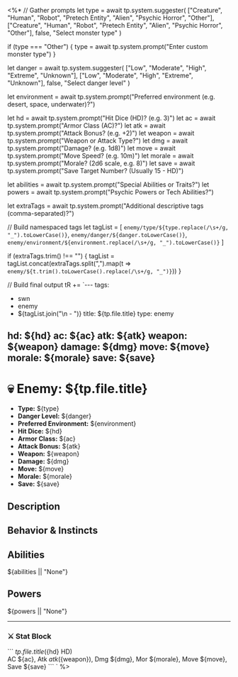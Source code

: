 <%*
// Gather prompts
let type = await tp.system.suggester(
  ["Creature", "Human", "Robot", "Pretech Entity", "Alien", "Psychic Horror", "Other"],
  ["Creature", "Human", "Robot", "Pretech Entity", "Alien", "Psychic Horror", "Other"],
  false,
  "Select monster type"
)

if (type === "Other") {
  type = await tp.system.prompt("Enter custom monster type")
}

let danger = await tp.system.suggester(
  ["Low", "Moderate", "High", "Extreme", "Unknown"],
  ["Low", "Moderate", "High", "Extreme", "Unknown"],
  false,
  "Select danger level"
)

let environment = await tp.system.prompt("Preferred environment (e.g. desert, space, underwater)?")

let hd = await tp.system.prompt("Hit Dice (HD)? (e.g. 3)")
let ac = await tp.system.prompt("Armor Class (AC)?")
let atk = await tp.system.prompt("Attack Bonus? (e.g. +2)")
let weapon = await tp.system.prompt("Weapon or Attack Type?")
let dmg = await tp.system.prompt("Damage? (e.g. 1d8)")
let move = await tp.system.prompt("Move Speed? (e.g. 10m)")
let morale = await tp.system.prompt("Morale? (2d6 scale, e.g. 8)")
let save = await tp.system.prompt("Save Target Number? (Usually 15 - HD)")

let abilities = await tp.system.prompt("Special Abilities or Traits?")
let powers = await tp.system.prompt("Psychic Powers or Tech Abilities?")

let extraTags = await tp.system.prompt("Additional descriptive tags (comma-separated)?")

// Build namespaced tags
let tagList = [
  `enemy/type/${type.replace(/\s+/g, "_").toLowerCase()}`,
  `enemy/danger/${danger.toLowerCase()}`,
  `enemy/environment/${environment.replace(/\s+/g, "_").toLowerCase()}`
]

if (extraTags.trim() !== "") {
  tagList = tagList.concat(extraTags.split(",").map(t => `enemy/${t.trim().toLowerCase().replace(/\s+/g, "_")}`))
}

// Build final output
tR += `---
tags:
  - swn
  - enemy
  - ${tagList.join("\n  - ")}
title: ${tp.file.title}
type: enemy

hd: ${hd}
ac: ${ac}
atk: ${atk}
weapon: ${weapon}
damage: ${dmg}
move: ${move}
morale: ${morale}
save: ${save}
---

# 💀 Enemy: ${tp.file.title}

- **Type:** ${type}
- **Danger Level:** ${danger}
- **Preferred Environment:** ${environment}
- **Hit Dice:** ${hd}
- **Armor Class:** ${ac}
- **Attack Bonus:** ${atk}
- **Weapon:** ${weapon}
- **Damage:** ${dmg}
- **Move:** ${move}
- **Morale:** ${morale}
- **Save:** ${save}

## Description

## Behavior & Instincts

## Abilities
${abilities || "None"}

## Powers
${powers || "None"}

---

### ⚔️ **Stat Block**
\`\`\`
${tp.file.title} (${hd} HD)  
AC ${ac}, Atk ${atk} (${weapon}), Dmg ${dmg}, Mor ${morale}, Move ${move}, Save ${save}
\`\`\`
`
%>
